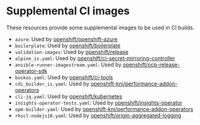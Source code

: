 # Supplemental CI images

These resources provide some supplemental images to be used in CI builds.

- `azure`: Used by [openshift/openshift-azure](../../../ci-operator/config/openshift/openshift-azure)
- `boilerplate`: Used by [openshift/boilerplate](../../../ci-operator/config/openshift/boilerplate)
- `validation-images`: Used by [openshift/release](../../../ci-operator/config/openshift/release)
- `alpine_is.yaml`: Used by [openshift/ci-secret-mirroring-controller](../../../ci-operator/config/openshift/ci-secret-mirroring-controller)
- `ansible-runner-imagestream.yaml`: Used by [openshift/ocp-release-operator-sdk](../../../ci-operator/config/openshift/ocp-release-operator-sdk)
- `boskos.yaml`: Used by [openshift/ci-tools](../../../ci-operator/config/openshift/ci-tools)
- `cdi_builder_is.yaml`: Used by [openshift-kni/performance-addon-operators](../../../ci-operator/config/openshift-kni/performance-addon-operators)
- `cli-jq.yaml`: Used by [openshift/kubernetes](../../ci-operator/config/openshift/kubernetes)
- `insights-operator-tests.yaml`: Used by [openshift/insights-operator](../../ci-operator/config/openshift/insights-operator)
- `opm-builder.yaml`: Used by [openshift-kni/performance-addon-operators](../../../ci-operator/config/openshift-kni/performance-addon-operators)
- `rhscl-nodejs10.yaml`: Used by [openshift/origin-aggregated-logging](../../../ci-operator/config/openshift/origin-aggregated-logging)
